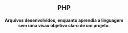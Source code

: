 <h2 align="center"> PHP </h2>
<h4 align="center">Arquivos desenvolvidos, enquanto aprendia a linguagem<br> sem uma visao objetivo claro de um projeto.</h4>
